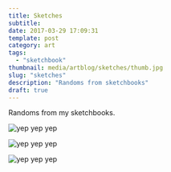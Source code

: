 ```yaml
---
title: Sketches
subtitle:
date: 2017-03-29 17:09:31
template: post
category: art
tags:
  - "sketchbook"
thumbnail: media/artblog/sketches/thumb.jpg
slug: "sketches"
description: "Randoms from sketchbooks"
draft: true
---
```


Randoms from my sketchbooks.

<!-- more -->

![yep yep yep](/media/artblog/sketches/sketch-facepalm.jpg "yep yep")

![yep yep yep](/media/artblog/sketches/sketch_crane_fish.jpg "yep yep")

![yep yep yep](/media/artblog/sketches/sketch-pigeon.jpg "yep yep")
